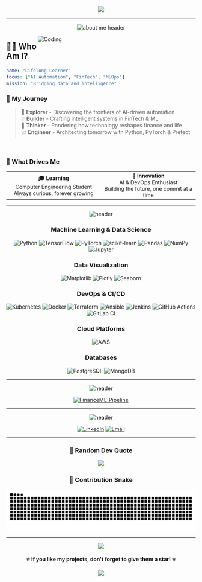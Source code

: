 <div align="center">
  <img src="https://capsule-render.vercel.app/api?type=venom&color=0:EEFF00,100:a82da8&height=200&text=Hi%20there,%20I'm%20Tunahan!%20👋&fontSize=45&fontColor=fff&animation=twinkling&desc=Data%20Science%20|%20DevOps%20|%20FinTech%20Developer&descSize=18&descAlignY=70"/>
</div>

---

<div align="center">
  <img src="https://capsule-render.vercel.app/api?type=waving&height=160&color=gradient&text=👨‍💻%20About%20Me&fontSize=45&fontAlignY=40" alt="about me header"/>
</div>


<img align="right" alt="Coding" width="420"
 src="https://user-images.githubusercontent.com/74038190/229223263-cf2e4b07-2615-4f87-9c38-e37600f8381a.gif" />

<h2>👨‍💻 Who Am I?</h2>

```yaml
name: "Lifelong Learner"
focus: ["AI Automation", "FinTech", "MLOps"]
mission: "Bridging data and intelligence"
```

### 🎯 My Journey

> 💭 **Explorer** - Discovering the frontiers of AI-driven automation  
> 💡 **Builder** - Crafting intelligent systems in FinTech & ML  
> 🧠 **Thinker** - Pondering how technology reshapes finance and life  
> 📈 **Engineer** - Architecting tomorrow with Python, PyTorch & Prefect

<br clear="right"/>

### 🌟 What Drives Me

<table>
  <tr>
    <td align="center" width="50%">
      <b>🎓 Learning</b><br/>
      Computer Engineering Student<br/>
      Always curious, forever growing
    </td>
    <td align="center" width="50%">
      <b>🚀 Innovation</b><br/>
      AI & DevOps Enthusiast<br/>
      Building the future, one commit at a time
    </td>
  </tr>
</table>

---

<div align="center">
  <img src="https://capsule-render.vercel.app/api?type=waving&height=160&color=gradient&text=🛠️%20Tech%20Stack&fontSize=45&fontAlignY=35" alt="header"/>
</div>

<div align="center">

###  Machine Learning & Data Science
![Python](https://img.shields.io/badge/Python-3776AB?style=for-the-badge&logo=python&logoColor=white)
![TensorFlow](https://img.shields.io/badge/TensorFlow-FF6F00?style=for-the-badge&logo=tensorflow&logoColor=white)
![PyTorch](https://img.shields.io/badge/PyTorch-EE4C2C?style=for-the-badge&logo=pytorch&logoColor=white)
![scikit-learn](https://img.shields.io/badge/scikit--learn-F7931E?style=for-the-badge&logo=scikit-learn&logoColor=white)
![Pandas](https://img.shields.io/badge/Pandas-150458?style=for-the-badge&logo=pandas&logoColor=white)
![NumPy](https://img.shields.io/badge/NumPy-013243?style=for-the-badge&logo=numpy&logoColor=white)
![Jupyter](https://img.shields.io/badge/Jupyter-F37626?style=for-the-badge&logo=jupyter&logoColor=white)

###  Data Visualization
![Matplotlib](https://img.shields.io/badge/Matplotlib-11557c?style=for-the-badge&logo=python&logoColor=white)
![Plotly](https://img.shields.io/badge/Plotly-3F4F75?style=for-the-badge&logo=plotly&logoColor=white)
![Seaborn](https://img.shields.io/badge/Seaborn-7db0bc?style=for-the-badge&logo=python&logoColor=white)

###  DevOps & CI/CD
![Kubernetes](https://img.shields.io/badge/Kubernetes-326CE5?style=for-the-badge&logo=kubernetes&logoColor=white)
![Docker](https://img.shields.io/badge/Docker-2496ED?style=for-the-badge&logo=docker&logoColor=white)
![Terraform](https://img.shields.io/badge/Terraform-7B42BC?style=for-the-badge&logo=terraform&logoColor=white)
![Ansible](https://img.shields.io/badge/Ansible-EE0000?style=for-the-badge&logo=ansible&logoColor=white)
![Jenkins](https://img.shields.io/badge/Jenkins-D24939?style=for-the-badge&logo=jenkins&logoColor=white)
![GitHub Actions](https://img.shields.io/badge/GitHub_Actions-2088FF?style=for-the-badge&logo=github-actions&logoColor=white)
![GitLab CI](https://img.shields.io/badge/GitLab_CI-FC6D26?style=for-the-badge&logo=gitlab&logoColor=white)

###  Cloud Platforms
![AWS](https://img.shields.io/badge/AWS-FF9900?style=for-the-badge&logo=amazon-aws&logoColor=white)

###  Databases
![PostgreSQL](https://img.shields.io/badge/PostgreSQL-316192?style=for-the-badge&logo=postgresql&logoColor=white)
![MongoDB](https://img.shields.io/badge/MongoDB-47A248?style=for-the-badge&logo=mongodb&logoColor=white)

</div>

---




<div align="center">
  <img src="https://capsule-render.vercel.app/api?type=waving&height=160&color=gradient&text=🌟%20Featured%20Projects&fontSize=45&fontAlignY=35" alt="header"/>
</div>


<div align="center">

[![FinanceML-Pipeline](https://github-readme-stats.vercel.app/api/pin/?username=TunahanKicci&repo=FinanceML-Pipeline&theme=tokyonight)](https://github.com/TunahanKicci/FinanceML-Pipeline)

</div>

---



<div align="center">
  <img src="https://capsule-render.vercel.app/api?type=waving&height=160&color=gradient&text=🤝%20Connect%20With%20Me&fontSize=45&fontAlignY=40" alt="header"/>
</div>

<div align="center">

[![LinkedIn](https://img.shields.io/badge/LinkedIn-0077B5?style=for-the-badge&logo=linkedin&logoColor=white)](https://linkedin.com/in/tunahan-kiççi-b05663247/)
[![Email](https://img.shields.io/badge/Email-D14836?style=for-the-badge&logo=gmail&logoColor=white)](mailto:tunahankicci@gmail.com)

</div>

---

<div align="center">
  
### 💭 Random Dev Quote

![](https://quotes-github-readme.vercel.app/api?type=horizontal&theme=tokyonight)

### 🐍 Contribution Snake

![Snake animation](https://github.com/TunahanKicci/TunahanKicci/blob/output/github-contribution-grid-snake.svg)

---

<img src="https://user-images.githubusercontent.com/74038190/212284100-561aa473-3905-4a80-b561-0d28506553ee.gif" width="1000">

**⭐️ If you like my projects, don't forget to give them a star! ⭐️**

<img src="https://user-images.githubusercontent.com/74038190/212284100-561aa473-3905-4a80-b561-0d28506553ee.gif" width="1000">

</div>










